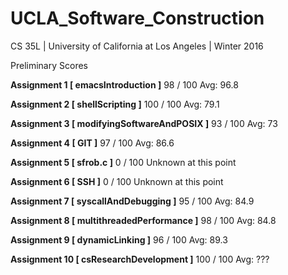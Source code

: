 # UCLA_Software_Construction
CS 35L | University of California at Los Angeles | Winter 2016

Preliminary Scores

**Assignment 1 [ emacsIntroduction ]** 98 / 100      Avg: 96.8

**Assignment 2 [ shellScripting ]** 100 / 100     Avg: 79.1

**Assignment 3 [ modifyingSoftwareAndPOSIX ]** 93 / 100      Avg: 73

**Assignment 4 [ GIT ]** 97 / 100      Avg: 86.6

**Assignment 5 [ sfrob.c ]** 0 / 100 Unknown at this point

**Assignment 6 [ SSH ]** 0 / 100 Unknown at this point

**Assignment 7 [ syscallAndDebugging ]** 95 / 100   Avg: 84.9

**Assignment 8 [ multithreadedPerformance ]** 98 / 100       Avg: 84.8

**Assignment 9 [ dynamicLinking ]** 96 / 100   Avg: 89.3

**Assignment 10 [ csResearchDevelopment ]** 100 / 100 Avg: ???
